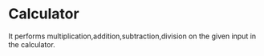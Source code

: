 # Calculator
It performs multiplication,addition,subtraction,division on the given input in the calculator.
